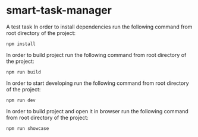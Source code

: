 # smart-task-manager
A test task
In order to install dependencies run the following command from root directory of the project:
```
npm install
```

In order to build project run the following command from root directory of the project:
```
npm run build
```

In order to start developing run the following command from root directory of the project:
```
npm run dev
```

In order to build project and open it in browser run the following command from root directory of the project:
```
npm run showcase
```
